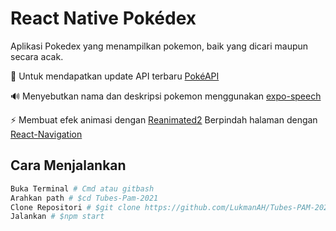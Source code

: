 # React Native Pokédex

Aplikasi Pokedex yang menampilkan pokemon, baik yang dicari maupun secara acak.

📕 Untuk mendapatkan update API terbaru [PokéAPI](https://pokeapi.co/)

🔊 Menyebutkan nama dan deskripsi pokemon menggunakan [expo-speech](https://docs.expo.io/versions/latest/sdk/speech)

⚡️ Membuat efek animasi dengan [Reanimated2](https://docs.swmansion.com/react-native-reanimated/)
Berpindah halaman dengan [React-Navigation](https://reactnavigation.org/docs/getting-started)

## Cara Menjalankan

```bash
Buka Terminal # Cmd atau gitbash
Arahkan path # $cd Tubes-Pam-2021
Clone Repositori # $git clone https://github.com/LukmanAH/Tubes-PAM-2021.git
Jalankan # $npm start
```
